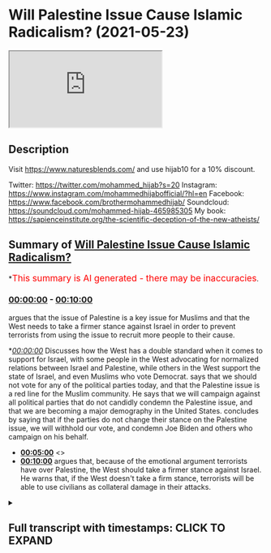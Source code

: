 # Will Palestine Issue Cause Islamic Radicalism? (2021-05-23)

<iframe loading='lazy' src='https://www.youtube.com/embed/_9tp4pNMcqk'></iframe>

## Description

Visit https://www.naturesblends.com/ and use hijab10 for a 10% discount. 

Twitter: https://twitter.com/mohammed_hijab?s=20
Instagram: https://www.instagram.com/mohammedhijabofficial/?hl=en
Facebook: https://www.facebook.com/brothermohammedhijab/
Soundcloud: https://soundcloud.com/mohammed-hijab-465985305
My book: https://sapienceinstitute.org/the-scientific-deception-of-the-new-atheists/

## Summary of [Will Palestine Issue Cause Islamic Radicalism?](https://www.youtube.com/watch?v=_9tp4pNMcqk)


*<span style="color:red; font-size:125%">This summary is AI generated - there may be inaccuracies</span>.

### [00:00:00](https://www.youtube.com/watch?v=_9tp4pNMcqk&t=0) - [00:10:00](https://www.youtube.com/watch?v=_9tp4pNMcqk&t=600)

argues that the issue of Palestine is a key issue for Muslims and that the West needs to take a firmer stance against Israel in order to prevent terrorists from using the issue to recruit more people to their cause.

**[00:00:00](https://www.youtube.com/watch?v=_9tp4pNMcqk&t=0)* Discusses how the West has a double standard when it comes to support for Israel, with some people in the West advocating for normalized relations between Israel and Palestine, while others in the West support the state of Israel, and even Muslims who vote Democrat. says that we should not vote for any of the political parties today, and that the Palestine issue is a red line for the Muslim community. He says that we will campaign against all political parties that do not candidly condemn the Palestine issue, and that we are becoming a major demography in the United States. concludes by saying that if the parties do not change their stance on the Palestine issue, we will withhold our vote, and condemn Joe Biden and others who campaign on his behalf.
* **[00:05:00](https://www.youtube.com/watch?v=_9tp4pNMcqk&t=300)** <>
* **[00:10:00](https://www.youtube.com/watch?v=_9tp4pNMcqk&t=600)** argues that, because of the emotional argument terrorists have over Palestine, the West should take a firmer stance against Israel. He warns that, if the West doesn't take a firm stance, terrorists will be able to use civilians as collateral damage in their attacks.

<details><summary><h2>Full transcript with timestamps: CLICK TO EXPAND</h2></summary>

[0:00:00](https://youtu.be/_9tp4pNMcqk?t=0) look guys i just to end this it's very  
[0:00:01](https://youtu.be/_9tp4pNMcqk?t=1) important as you saw there there's not  
[0:00:03](https://youtu.be/_9tp4pNMcqk?t=3) really  
[0:00:03](https://youtu.be/_9tp4pNMcqk?t=3) there's not really a case anyone can  
[0:00:04](https://youtu.be/_9tp4pNMcqk?t=4) make unless they want to talk about  
[0:00:05](https://youtu.be/_9tp4pNMcqk?t=5) archaeological  
[0:00:07](https://youtu.be/_9tp4pNMcqk?t=7) findings but the point of the matter is  
[0:00:09](https://youtu.be/_9tp4pNMcqk?t=9) this it is hypocrisy at the highest  
[0:00:12](https://youtu.be/_9tp4pNMcqk?t=12) level it is a double standard at the  
[0:00:15](https://youtu.be/_9tp4pNMcqk?t=15) highest level  
[0:00:16](https://youtu.be/_9tp4pNMcqk?t=16) when you have groups of people in the  
[0:00:19](https://youtu.be/_9tp4pNMcqk?t=19) west  
[0:00:20](https://youtu.be/_9tp4pNMcqk?t=20) new york conservatives alt-right  
[0:00:21](https://youtu.be/_9tp4pNMcqk?t=21) whatever you want to call them who  
[0:00:23](https://youtu.be/_9tp4pNMcqk?t=23) actually support  
[0:00:24](https://youtu.be/_9tp4pNMcqk?t=24) the state of israel and their call for  
[0:00:26](https://youtu.be/_9tp4pNMcqk?t=26) process of normalization  
[0:00:28](https://youtu.be/_9tp4pNMcqk?t=28) with israel you have even muslims voting  
[0:00:30](https://youtu.be/_9tp4pNMcqk?t=30) democrat because joe biden is apparently  
[0:00:32](https://youtu.be/_9tp4pNMcqk?t=32) better than  
[0:00:33](https://youtu.be/_9tp4pNMcqk?t=33) his alternative well actually he's not  
[0:00:35](https://youtu.be/_9tp4pNMcqk?t=35) in fact those muslims who voted for him  
[0:00:37](https://youtu.be/_9tp4pNMcqk?t=37) should be ashamed of themselves  
[0:00:38](https://youtu.be/_9tp4pNMcqk?t=38) knowing that he would be someone who  
[0:00:40](https://youtu.be/_9tp4pNMcqk?t=40) supports this course  
[0:00:42](https://youtu.be/_9tp4pNMcqk?t=42) i say very clearly that we should not  
[0:00:44](https://youtu.be/_9tp4pNMcqk?t=44) vote for  
[0:00:45](https://youtu.be/_9tp4pNMcqk?t=45) any of the political parties today labor  
[0:00:48](https://youtu.be/_9tp4pNMcqk?t=48) democrats the muslims should withhold  
[0:00:50](https://youtu.be/_9tp4pNMcqk?t=50) their vote  
[0:00:51](https://youtu.be/_9tp4pNMcqk?t=51) because you know why i'm not saying  
[0:00:53](https://youtu.be/_9tp4pNMcqk?t=53) because voting is cover or voting is  
[0:00:55](https://youtu.be/_9tp4pNMcqk?t=55) [ __ ] or that  
[0:00:56](https://youtu.be/_9tp4pNMcqk?t=56) we don't believe in this but what we are  
[0:00:57](https://youtu.be/_9tp4pNMcqk?t=57) saying is this  
[0:00:59](https://youtu.be/_9tp4pNMcqk?t=59) if we the the labor party in this  
[0:01:01](https://youtu.be/_9tp4pNMcqk?t=61) country  
[0:01:02](https://youtu.be/_9tp4pNMcqk?t=62) knows that muslims will vote for them  
[0:01:05](https://youtu.be/_9tp4pNMcqk?t=65) they they  
[0:01:06](https://youtu.be/_9tp4pNMcqk?t=66) don't have to work for it they don't  
[0:01:08](https://youtu.be/_9tp4pNMcqk?t=68) even have to work for it  
[0:01:09](https://youtu.be/_9tp4pNMcqk?t=69) the democrats are pretty confident that  
[0:01:11](https://youtu.be/_9tp4pNMcqk?t=71) muslims are going to vote for it  
[0:01:12](https://youtu.be/_9tp4pNMcqk?t=72) they don't even have to work for it but  
[0:01:14](https://youtu.be/_9tp4pNMcqk?t=74) we see the fact  
[0:01:15](https://youtu.be/_9tp4pNMcqk?t=75) that the democrats the democrats joe  
[0:01:18](https://youtu.be/_9tp4pNMcqk?t=78) biden  
[0:01:18](https://youtu.be/_9tp4pNMcqk?t=78) is saying that had a state of israel not  
[0:01:21](https://youtu.be/_9tp4pNMcqk?t=81) been there we'd have to invent one  
[0:01:24](https://youtu.be/_9tp4pNMcqk?t=84) this was his name stammer yeah first  
[0:01:27](https://youtu.be/_9tp4pNMcqk?t=87) name  
[0:01:27](https://youtu.be/_9tp4pNMcqk?t=87) what's his first name  
[0:01:30](https://youtu.be/_9tp4pNMcqk?t=90) yeah yeah this this fool he actually is  
[0:01:33](https://youtu.be/_9tp4pNMcqk?t=93) a zionist by his own confession  
[0:01:35](https://youtu.be/_9tp4pNMcqk?t=95) and he actually canceled one of the  
[0:01:37](https://youtu.be/_9tp4pNMcqk?t=97) meetings he had with muslim organization  
[0:01:39](https://youtu.be/_9tp4pNMcqk?t=99) because they're pro-palestine this guy  
[0:01:41](https://youtu.be/_9tp4pNMcqk?t=101) is no different  
[0:01:43](https://youtu.be/_9tp4pNMcqk?t=103) from what you have in the conservative  
[0:01:44](https://youtu.be/_9tp4pNMcqk?t=104) party therefore i say this clearly today  
[0:01:47](https://youtu.be/_9tp4pNMcqk?t=107) in addition to the social media policies  
[0:01:49](https://youtu.be/_9tp4pNMcqk?t=109) that we have in our directives  
[0:01:51](https://youtu.be/_9tp4pNMcqk?t=111) we should condemn those  
[0:01:55](https://youtu.be/_9tp4pNMcqk?t=115) parties the labour party and the  
[0:01:56](https://youtu.be/_9tp4pNMcqk?t=116) democrat party and we should withhold  
[0:01:58](https://youtu.be/_9tp4pNMcqk?t=118) our vote  
[0:01:59](https://youtu.be/_9tp4pNMcqk?t=119) we should never give them our vote  
[0:02:00](https://youtu.be/_9tp4pNMcqk?t=120) because they are supporting this  
[0:02:02](https://youtu.be/_9tp4pNMcqk?t=122) the wrong side on this on the struggle  
[0:02:05](https://youtu.be/_9tp4pNMcqk?t=125) we can't be selfish enough  
[0:02:06](https://youtu.be/_9tp4pNMcqk?t=126) to care about welfare benefits or jsa or  
[0:02:09](https://youtu.be/_9tp4pNMcqk?t=129) whatever you guys  
[0:02:10](https://youtu.be/_9tp4pNMcqk?t=130) we or our communities like in this  
[0:02:12](https://youtu.be/_9tp4pNMcqk?t=132) country welfare state  
[0:02:14](https://youtu.be/_9tp4pNMcqk?t=134) at the expense of our brothers and  
[0:02:15](https://youtu.be/_9tp4pNMcqk?t=135) sisters in palestine being bombed  
[0:02:17](https://youtu.be/_9tp4pNMcqk?t=137) with the blessing of the likes of joe  
[0:02:20](https://youtu.be/_9tp4pNMcqk?t=140) biden  
[0:02:21](https://youtu.be/_9tp4pNMcqk?t=141) and stammer we cannot vote for these  
[0:02:24](https://youtu.be/_9tp4pNMcqk?t=144) parties  
[0:02:24](https://youtu.be/_9tp4pNMcqk?t=144) we cannot we must make make them work  
[0:02:27](https://youtu.be/_9tp4pNMcqk?t=147) for if they want us to have to be very  
[0:02:28](https://youtu.be/_9tp4pNMcqk?t=148) clear on this issue it's a red line for  
[0:02:29](https://youtu.be/_9tp4pNMcqk?t=149) the muslim community  
[0:02:31](https://youtu.be/_9tp4pNMcqk?t=151) the palestine issue is a red line for  
[0:02:33](https://youtu.be/_9tp4pNMcqk?t=153) the muslim community  
[0:02:34](https://youtu.be/_9tp4pNMcqk?t=154) and i say this once and i'll say again  
[0:02:36](https://youtu.be/_9tp4pNMcqk?t=156) we will campaign against all political  
[0:02:39](https://youtu.be/_9tp4pNMcqk?t=159) parties  
[0:02:39](https://youtu.be/_9tp4pNMcqk?t=159) which do not candidly condemn the  
[0:02:42](https://youtu.be/_9tp4pNMcqk?t=162) palestine issue  
[0:02:43](https://youtu.be/_9tp4pNMcqk?t=163) and we are becoming a major demography  
[0:02:46](https://youtu.be/_9tp4pNMcqk?t=166) here we'll find in the 2021 census  
[0:02:49](https://youtu.be/_9tp4pNMcqk?t=169) now we're approaching the 10 mark so you  
[0:02:51](https://youtu.be/_9tp4pNMcqk?t=171) you mess around with 10 percent of the  
[0:02:53](https://youtu.be/_9tp4pNMcqk?t=173) vote  
[0:02:53](https://youtu.be/_9tp4pNMcqk?t=173) that in the current state will make or  
[0:02:56](https://youtu.be/_9tp4pNMcqk?t=176) break an election and they know it  
[0:02:57](https://youtu.be/_9tp4pNMcqk?t=177) based on first-past-the-post system so  
[0:03:00](https://youtu.be/_9tp4pNMcqk?t=180) we are actually  
[0:03:01](https://youtu.be/_9tp4pNMcqk?t=181) an important player in the voting and  
[0:03:03](https://youtu.be/_9tp4pNMcqk?t=183) what we will say is we will withhold our  
[0:03:05](https://youtu.be/_9tp4pNMcqk?t=185) vote  
[0:03:06](https://youtu.be/_9tp4pNMcqk?t=186) we will withhold it if you as a  
[0:03:09](https://youtu.be/_9tp4pNMcqk?t=189) political leader  
[0:03:11](https://youtu.be/_9tp4pNMcqk?t=191) are treating the muslim community and  
[0:03:12](https://youtu.be/_9tp4pNMcqk?t=192) the palestinian community in the way  
[0:03:14](https://youtu.be/_9tp4pNMcqk?t=194) that you're doing  
[0:03:15](https://youtu.be/_9tp4pNMcqk?t=195) and we will withhold our vote and we  
[0:03:16](https://youtu.be/_9tp4pNMcqk?t=196) will condemn joe biden  
[0:03:18](https://youtu.be/_9tp4pNMcqk?t=198) and condemn all of those who campaign on  
[0:03:20](https://youtu.be/_9tp4pNMcqk?t=200) his behalf from the muslim community as  
[0:03:21](https://youtu.be/_9tp4pNMcqk?t=201) well  
[0:03:22](https://youtu.be/_9tp4pNMcqk?t=202) and they should they should look again  
[0:03:24](https://youtu.be/_9tp4pNMcqk?t=204) at their strategies in america  
[0:03:26](https://youtu.be/_9tp4pNMcqk?t=206) they die as there because it's a wrong  
[0:03:27](https://youtu.be/_9tp4pNMcqk?t=207) strategy this idea of muslim  
[0:03:30](https://youtu.be/_9tp4pNMcqk?t=210) you've completely  
[0:03:47](https://youtu.be/_9tp4pNMcqk?t=227) that's why abraham said we are  
[0:03:48](https://youtu.be/_9tp4pNMcqk?t=228) disassociated with you  
[0:03:50](https://youtu.be/_9tp4pNMcqk?t=230) it's in the quran chapter 60 verse 7.  
[0:03:53](https://youtu.be/_9tp4pNMcqk?t=233) and with what you believe in  
[0:03:56](https://youtu.be/_9tp4pNMcqk?t=236) become we disbelieve in you  
[0:04:01](https://youtu.be/_9tp4pNMcqk?t=241) and between us is just enmity and hate  
[0:04:04](https://youtu.be/_9tp4pNMcqk?t=244) we say this to the zionist state  
[0:04:06](https://youtu.be/_9tp4pNMcqk?t=246) there's nothing but enmity and hate  
[0:04:08](https://youtu.be/_9tp4pNMcqk?t=248) between us we hate you  
[0:04:10](https://youtu.be/_9tp4pNMcqk?t=250) and we love to hate you and in fact we  
[0:04:14](https://youtu.be/_9tp4pNMcqk?t=254) just like you know actually i'll say  
[0:04:16](https://youtu.be/_9tp4pNMcqk?t=256) something i read his book  
[0:04:17](https://youtu.be/_9tp4pNMcqk?t=257) begin mahayan begin wherever his name is  
[0:04:21](https://youtu.be/_9tp4pNMcqk?t=261) it's called the revolt and he says in  
[0:04:22](https://youtu.be/_9tp4pNMcqk?t=262) the beginning how much he hates the  
[0:04:24](https://youtu.be/_9tp4pNMcqk?t=264) palestinians and how hate is a good  
[0:04:25](https://youtu.be/_9tp4pNMcqk?t=265) thing  
[0:04:26](https://youtu.be/_9tp4pNMcqk?t=266) well you know what we hate you too and  
[0:04:28](https://youtu.be/_9tp4pNMcqk?t=268) it's a mutual hate there's reciprocity  
[0:04:30](https://youtu.be/_9tp4pNMcqk?t=270) we hate you too to the zionists that are  
[0:04:33](https://youtu.be/_9tp4pNMcqk?t=273) bombing the children  
[0:04:34](https://youtu.be/_9tp4pNMcqk?t=274) and killing them and making people  
[0:04:36](https://youtu.be/_9tp4pNMcqk?t=276) suffer and not even by the way they're  
[0:04:37](https://youtu.be/_9tp4pNMcqk?t=277) not even  
[0:04:38](https://youtu.be/_9tp4pNMcqk?t=278) offering compensation have you thought  
[0:04:41](https://youtu.be/_9tp4pNMcqk?t=281) about that if they think about that  
[0:04:42](https://youtu.be/_9tp4pNMcqk?t=282) they've killed so many people 266  
[0:04:46](https://youtu.be/_9tp4pNMcqk?t=286) of them 30 children 20 women  
[0:04:49](https://youtu.be/_9tp4pNMcqk?t=289) 75 women children and civilians you've  
[0:04:53](https://youtu.be/_9tp4pNMcqk?t=293) killed  
[0:04:53](https://youtu.be/_9tp4pNMcqk?t=293) hundreds of people and you don't even  
[0:04:55](https://youtu.be/_9tp4pNMcqk?t=295) want to compensate them  
[0:04:59](https://youtu.be/_9tp4pNMcqk?t=299) you've destroyed buildings and you don't  
[0:05:01](https://youtu.be/_9tp4pNMcqk?t=301) even want to rejuvenate them  
[0:05:03](https://youtu.be/_9tp4pNMcqk?t=303) you only rebuild their infrastructure  
[0:05:05](https://youtu.be/_9tp4pNMcqk?t=305) that shows that you are targeting them  
[0:05:06](https://youtu.be/_9tp4pNMcqk?t=306) all along  
[0:05:08](https://youtu.be/_9tp4pNMcqk?t=308) what do i do what what what do i assume  
[0:05:11](https://youtu.be/_9tp4pNMcqk?t=311) of a people  
[0:05:12](https://youtu.be/_9tp4pNMcqk?t=312) who know if you press a button 75  
[0:05:15](https://youtu.be/_9tp4pNMcqk?t=315) civilians will die including 30 children  
[0:05:17](https://youtu.be/_9tp4pNMcqk?t=317) would you press that button  
[0:05:19](https://youtu.be/_9tp4pNMcqk?t=319) if one lie think about that question for  
[0:05:22](https://youtu.be/_9tp4pNMcqk?t=322) a second  
[0:05:23](https://youtu.be/_9tp4pNMcqk?t=323) those israeli muslims criminals  
[0:05:27](https://youtu.be/_9tp4pNMcqk?t=327) armies when they were pressing the  
[0:05:29](https://youtu.be/_9tp4pNMcqk?t=329) button to detonate  
[0:05:31](https://youtu.be/_9tp4pNMcqk?t=331) and kill the children imagine knowing  
[0:05:33](https://youtu.be/_9tp4pNMcqk?t=333) that when i press this button  
[0:05:35](https://youtu.be/_9tp4pNMcqk?t=335) i have a 30 chance of killing a child  
[0:05:39](https://youtu.be/_9tp4pNMcqk?t=339) and they do it like and they do it  
[0:05:41](https://youtu.be/_9tp4pNMcqk?t=341) knowing that and in fact they've killed  
[0:05:43](https://youtu.be/_9tp4pNMcqk?t=343) 2 000 such  
[0:05:44](https://youtu.be/_9tp4pNMcqk?t=344) children in the last 10 years you know  
[0:05:47](https://youtu.be/_9tp4pNMcqk?t=347) you're going to kill children  
[0:05:48](https://youtu.be/_9tp4pNMcqk?t=348) it's not fighting that's not fighting  
[0:05:51](https://youtu.be/_9tp4pNMcqk?t=351) you're punishing  
[0:05:52](https://youtu.be/_9tp4pNMcqk?t=352) you're punishing a military militant  
[0:05:54](https://youtu.be/_9tp4pNMcqk?t=354) group  
[0:05:55](https://youtu.be/_9tp4pNMcqk?t=355) with killing children because you know  
[0:05:58](https://youtu.be/_9tp4pNMcqk?t=358) why and this  
[0:05:59](https://youtu.be/_9tp4pNMcqk?t=359) i don't care what anyone says they think  
[0:06:01](https://youtu.be/_9tp4pNMcqk?t=361) because these are palestinian children  
[0:06:03](https://youtu.be/_9tp4pNMcqk?t=363) they are as good as cockroaches they are  
[0:06:05](https://youtu.be/_9tp4pNMcqk?t=365) as good as animals  
[0:06:06](https://youtu.be/_9tp4pNMcqk?t=366) i will lie i don't even believe that  
[0:06:08](https://youtu.be/_9tp4pNMcqk?t=368) while i believe if they saw a dog being  
[0:06:10](https://youtu.be/_9tp4pNMcqk?t=370) killed they'd feel more sorry for that  
[0:06:11](https://youtu.be/_9tp4pNMcqk?t=371) dog than they  
[0:06:12](https://youtu.be/_9tp4pNMcqk?t=372) feel sorry for the children of palestine  
[0:06:15](https://youtu.be/_9tp4pNMcqk?t=375) if they saw a cat being killed  
[0:06:17](https://youtu.be/_9tp4pNMcqk?t=377) they would feel sorry for that cat being  
[0:06:19](https://youtu.be/_9tp4pNMcqk?t=379) killed no and they would not feel sorry  
[0:06:21](https://youtu.be/_9tp4pNMcqk?t=381) they'll feel happy and joy as they  
[0:06:23](https://youtu.be/_9tp4pNMcqk?t=383) parade and enjoy seeing the children and  
[0:06:25](https://youtu.be/_9tp4pNMcqk?t=385) we're not going to forget it just  
[0:06:26](https://youtu.be/_9tp4pNMcqk?t=386) because there's a seafire  
[0:06:27](https://youtu.be/_9tp4pNMcqk?t=387) what do you mean ceasefire you've killed  
[0:06:29](https://youtu.be/_9tp4pNMcqk?t=389) 266 people  
[0:06:31](https://youtu.be/_9tp4pNMcqk?t=391) we're going to continue shouting at the  
[0:06:33](https://youtu.be/_9tp4pNMcqk?t=393) top of our lungs  
[0:06:34](https://youtu.be/_9tp4pNMcqk?t=394) and we are going to continue putting  
[0:06:36](https://youtu.be/_9tp4pNMcqk?t=396) pressure on you we are a lot of people  
[0:06:38](https://youtu.be/_9tp4pNMcqk?t=398) here  
[0:06:39](https://youtu.be/_9tp4pNMcqk?t=399) with 50 million muslims in europe who do  
[0:06:41](https://youtu.be/_9tp4pNMcqk?t=401) you think you are  
[0:06:42](https://youtu.be/_9tp4pNMcqk?t=402) while who do you think you are don't  
[0:06:45](https://youtu.be/_9tp4pNMcqk?t=405) ever think that we're going to remain  
[0:06:47](https://youtu.be/_9tp4pNMcqk?t=407) quiet we're too big a number  
[0:06:49](https://youtu.be/_9tp4pNMcqk?t=409) pew says we're going to be one of every  
[0:06:51](https://youtu.be/_9tp4pNMcqk?t=411) three people in in 50 years  
[0:06:53](https://youtu.be/_9tp4pNMcqk?t=413) you're gonna you can't get rid of us  
[0:06:55](https://youtu.be/_9tp4pNMcqk?t=415) there's no genocide that can deal with  
[0:06:57](https://youtu.be/_9tp4pNMcqk?t=417) us  
[0:06:58](https://youtu.be/_9tp4pNMcqk?t=418) no nuclear weapon can get rid of us  
[0:07:00](https://youtu.be/_9tp4pNMcqk?t=420) we're in every city in the world  
[0:07:05](https://youtu.be/_9tp4pNMcqk?t=425) and not only are we in every city in the  
[0:07:06](https://youtu.be/_9tp4pNMcqk?t=426) world now in the age of  
[0:07:08](https://youtu.be/_9tp4pNMcqk?t=428) technology in the internet and social  
[0:07:10](https://youtu.be/_9tp4pNMcqk?t=430) media we are going to be influencing  
[0:07:12](https://youtu.be/_9tp4pNMcqk?t=432) every city in the world  
[0:07:13](https://youtu.be/_9tp4pNMcqk?t=433) and we are going to be dealing with the  
[0:07:15](https://youtu.be/_9tp4pNMcqk?t=435) oppression that you want to exact upon  
[0:07:18](https://youtu.be/_9tp4pNMcqk?t=438) us  
[0:07:19](https://youtu.be/_9tp4pNMcqk?t=439) because i tell you one thing one lie and  
[0:07:22](https://youtu.be/_9tp4pNMcqk?t=442) let everybody hear this  
[0:07:25](https://youtu.be/_9tp4pNMcqk?t=445) they tell us the muslim leaders  
[0:07:28](https://youtu.be/_9tp4pNMcqk?t=448) so-called muslim influentials  
[0:07:29](https://youtu.be/_9tp4pNMcqk?t=449) the scholars the clerics they say look  
[0:07:32](https://youtu.be/_9tp4pNMcqk?t=452) you need to find out why there's a  
[0:07:34](https://youtu.be/_9tp4pNMcqk?t=454) radicalization problem  
[0:07:36](https://youtu.be/_9tp4pNMcqk?t=456) why there are people blowing themselves  
[0:07:38](https://youtu.be/_9tp4pNMcqk?t=458) up why there are seven seven why there's  
[0:07:39](https://youtu.be/_9tp4pNMcqk?t=459) 9 11  
[0:07:40](https://youtu.be/_9tp4pNMcqk?t=460) why there is the manchester bombing why  
[0:07:43](https://youtu.be/_9tp4pNMcqk?t=463) why why  
[0:07:45](https://youtu.be/_9tp4pNMcqk?t=465) osama bin laden when he wrote his fatwa  
[0:07:50](https://youtu.be/_9tp4pNMcqk?t=470) and i thought the early 2000s the first  
[0:07:53](https://youtu.be/_9tp4pNMcqk?t=473) thing he used  
[0:07:55](https://youtu.be/_9tp4pNMcqk?t=475) as ammunition for his jewish prudential  
[0:07:57](https://youtu.be/_9tp4pNMcqk?t=477) position  
[0:07:58](https://youtu.be/_9tp4pNMcqk?t=478) was the israel-palestine conflict  
[0:08:01](https://youtu.be/_9tp4pNMcqk?t=481) the first thing he used he mentioned it  
[0:08:04](https://youtu.be/_9tp4pNMcqk?t=484) in two fat was he wrote  
[0:08:06](https://youtu.be/_9tp4pNMcqk?t=486) he used the israel-palestine conflict  
[0:08:10](https://youtu.be/_9tp4pNMcqk?t=490) and he said the fact that america is  
[0:08:12](https://youtu.be/_9tp4pNMcqk?t=492) supporting israel  
[0:08:14](https://youtu.be/_9tp4pNMcqk?t=494) means that they are complicit in their  
[0:08:15](https://youtu.be/_9tp4pNMcqk?t=495) crimes and they are killing our  
[0:08:16](https://youtu.be/_9tp4pNMcqk?t=496) civilians  
[0:08:17](https://youtu.be/_9tp4pNMcqk?t=497) and therefore we should go and kill  
[0:08:18](https://youtu.be/_9tp4pNMcqk?t=498) their civilians that's the argument  
[0:08:21](https://youtu.be/_9tp4pNMcqk?t=501) do you want to know what the al-qaeda  
[0:08:23](https://youtu.be/_9tp4pNMcqk?t=503) argument is it's that  
[0:08:24](https://youtu.be/_9tp4pNMcqk?t=504) that is the argument they're killing our  
[0:08:26](https://youtu.be/_9tp4pNMcqk?t=506) civilians therefore let's kill theirs  
[0:08:29](https://youtu.be/_9tp4pNMcqk?t=509) tell me the difference between that  
[0:08:30](https://youtu.be/_9tp4pNMcqk?t=510) argument and the lieutenant argument  
[0:08:32](https://youtu.be/_9tp4pNMcqk?t=512) tell me the material difference between  
[0:08:35](https://youtu.be/_9tp4pNMcqk?t=515) that argument and the isi the isis or  
[0:08:37](https://youtu.be/_9tp4pNMcqk?t=517) the israeli argument  
[0:08:38](https://youtu.be/_9tp4pNMcqk?t=518) is israel is saying they're throwing  
[0:08:40](https://youtu.be/_9tp4pNMcqk?t=520) rockets at us they're determining bombs  
[0:08:42](https://youtu.be/_9tp4pNMcqk?t=522) therefore we need to bomb their most  
[0:08:44](https://youtu.be/_9tp4pNMcqk?t=524) densely populated areas  
[0:08:46](https://youtu.be/_9tp4pNMcqk?t=526) we need to kill their civilians  
[0:08:48](https://youtu.be/_9tp4pNMcqk?t=528) collateral damage  
[0:08:50](https://youtu.be/_9tp4pNMcqk?t=530) that's what they're trying to do as well  
[0:08:52](https://youtu.be/_9tp4pNMcqk?t=532) so osama bin laden  
[0:08:54](https://youtu.be/_9tp4pNMcqk?t=534) uses ammunition and when you have weak  
[0:08:56](https://youtu.be/_9tp4pNMcqk?t=536) words  
[0:08:57](https://youtu.be/_9tp4pNMcqk?t=537) fumbling pathetic weak  
[0:09:01](https://youtu.be/_9tp4pNMcqk?t=541) words from world leaders  
[0:09:05](https://youtu.be/_9tp4pNMcqk?t=545) like joe biden saying that israel has  
[0:09:08](https://youtu.be/_9tp4pNMcqk?t=548) the right to defend itself  
[0:09:10](https://youtu.be/_9tp4pNMcqk?t=550) you are putting your own populations  
[0:09:12](https://youtu.be/_9tp4pNMcqk?t=552) that danger you foolish people by saying  
[0:09:13](https://youtu.be/_9tp4pNMcqk?t=553) that  
[0:09:15](https://youtu.be/_9tp4pNMcqk?t=555) some fool now some muslim hypozealous  
[0:09:19](https://youtu.be/_9tp4pNMcqk?t=559) fool will take your words  
[0:09:23](https://youtu.be/_9tp4pNMcqk?t=563) and then contra distinct it juxtapose it  
[0:09:26](https://youtu.be/_9tp4pNMcqk?t=566) contrast it change it analyze it in  
[0:09:29](https://youtu.be/_9tp4pNMcqk?t=569) in in cooperation with they will  
[0:09:33](https://youtu.be/_9tp4pNMcqk?t=573) compare it with the words of joe biden  
[0:09:35](https://youtu.be/_9tp4pNMcqk?t=575) and what that narrative does  
[0:09:38](https://youtu.be/_9tp4pNMcqk?t=578) that political narrative it gives  
[0:09:40](https://youtu.be/_9tp4pNMcqk?t=580) complete currency to the terroristic  
[0:09:42](https://youtu.be/_9tp4pNMcqk?t=582) position  
[0:09:43](https://youtu.be/_9tp4pNMcqk?t=583) the radical muslim position then don't  
[0:09:46](https://youtu.be/_9tp4pNMcqk?t=586) come to us and say why are you  
[0:09:48](https://youtu.be/_9tp4pNMcqk?t=588) not de-radicalizing these people we're  
[0:09:50](https://youtu.be/_9tp4pNMcqk?t=590) trying to de-radicalize them and tell  
[0:09:51](https://youtu.be/_9tp4pNMcqk?t=591) them  
[0:09:52](https://youtu.be/_9tp4pNMcqk?t=592) actually we don't believe in killing  
[0:09:54](https://youtu.be/_9tp4pNMcqk?t=594) women and children in any circumstance  
[0:09:57](https://youtu.be/_9tp4pNMcqk?t=597) because the prophet said this and the  
[0:09:58](https://youtu.be/_9tp4pNMcqk?t=598) prophet said that and the quran says  
[0:10:00](https://youtu.be/_9tp4pNMcqk?t=600) this and the quran says  
[0:10:01](https://youtu.be/_9tp4pNMcqk?t=601) but when emotions get into the to the  
[0:10:04](https://youtu.be/_9tp4pNMcqk?t=604) picture  
[0:10:06](https://youtu.be/_9tp4pNMcqk?t=606) our argument which is a rational and  
[0:10:08](https://youtu.be/_9tp4pNMcqk?t=608) textual  
[0:10:09](https://youtu.be/_9tp4pNMcqk?t=609) and jewish prudential argument will not  
[0:10:11](https://youtu.be/_9tp4pNMcqk?t=611) be as strong as the emotional argument  
[0:10:14](https://youtu.be/_9tp4pNMcqk?t=614) of the terrorists and you're making  
[0:10:16](https://youtu.be/_9tp4pNMcqk?t=616) their argument stronger by siding with  
[0:10:18](https://youtu.be/_9tp4pNMcqk?t=618) israel so don't be shocked  
[0:10:21](https://youtu.be/_9tp4pNMcqk?t=621) to find some dumb guy some  
[0:10:24](https://youtu.be/_9tp4pNMcqk?t=624) monstrous muslim but blows himself up in  
[0:10:26](https://youtu.be/_9tp4pNMcqk?t=626) the next couple weeks  
[0:10:28](https://youtu.be/_9tp4pNMcqk?t=628) don't don't i'm not going to be shocked  
[0:10:31](https://youtu.be/_9tp4pNMcqk?t=631) if i see that i'm gonna expect it i'm  
[0:10:32](https://youtu.be/_9tp4pNMcqk?t=632) not going on trains  
[0:10:34](https://youtu.be/_9tp4pNMcqk?t=634) you're putting your own populations in  
[0:10:35](https://youtu.be/_9tp4pNMcqk?t=635) danger you're putting us in danger  
[0:10:37](https://youtu.be/_9tp4pNMcqk?t=637) by not taking a firm stance because  
[0:10:40](https://youtu.be/_9tp4pNMcqk?t=640) they've said okay well we're gonna trade  
[0:10:41](https://youtu.be/_9tp4pNMcqk?t=641) on  
[0:10:41](https://youtu.be/_9tp4pNMcqk?t=641) on civilians we're gonna kill your  
[0:10:42](https://youtu.be/_9tp4pNMcqk?t=642) civilians as well it's an alliance they  
[0:10:45](https://youtu.be/_9tp4pNMcqk?t=645) say  
[0:10:47](https://youtu.be/_9tp4pNMcqk?t=647) the leaders of this country and the  
[0:10:48](https://youtu.be/_9tp4pNMcqk?t=648) leaders of the west have a duty to their  
[0:10:50](https://youtu.be/_9tp4pNMcqk?t=650) own populations  
[0:10:53](https://youtu.be/_9tp4pNMcqk?t=653) and to us to make their position clear  
[0:10:57](https://youtu.be/_9tp4pNMcqk?t=657) don't have double standards when it  
[0:10:59](https://youtu.be/_9tp4pNMcqk?t=659) comes to terrorism do not  
[0:11:02](https://youtu.be/_9tp4pNMcqk?t=662) because that will make the world a more  
[0:11:04](https://youtu.be/_9tp4pNMcqk?t=664) dangerous place  
[0:11:05](https://youtu.be/_9tp4pNMcqk?t=665) and we're looking for world peace we're  
[0:11:08](https://youtu.be/_9tp4pNMcqk?t=668) looking for a situation where we've got  
[0:11:10](https://youtu.be/_9tp4pNMcqk?t=670) nuclear weapons seven billion people we  
[0:11:12](https://youtu.be/_9tp4pNMcqk?t=672) can't handle this stuff anymore  
[0:11:14](https://youtu.be/_9tp4pNMcqk?t=674) so this is what i say so many things  
[0:11:17](https://youtu.be/_9tp4pNMcqk?t=677) okay and therefore i conclude  
[0:11:23](https://youtu.be/_9tp4pNMcqk?t=683) my voice  
[0:11:28](https://youtu.be/_9tp4pNMcqk?t=688) wow i've shot it too much today  
[0:11:44](https://youtu.be/_9tp4pNMcqk?t=704) yeah yeah  
[0:11:56](https://youtu.be/_9tp4pNMcqk?t=716) [Music]  
[0:12:03](https://youtu.be/_9tp4pNMcqk?t=723) [Music]  
</details>